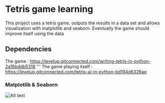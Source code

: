 # Tetris game learning

This project uses a tetris game, outputs the results in a data set and allows visualization with matplotlib and seaborn. Eventually the game should improve itself using the data

## Dependencies

The game : https://levelup.gitconnected.com/writing-tetris-in-python-2a16bddb5318
'''
The game playing itself : https://levelup.gitconnected.com/tetris-ai-in-python-bd194d6326ae

### Matplotlib & Seaborn

![Alt text](https://i.imgur.com/PzRXwel.jpeg "Matplotlib")
